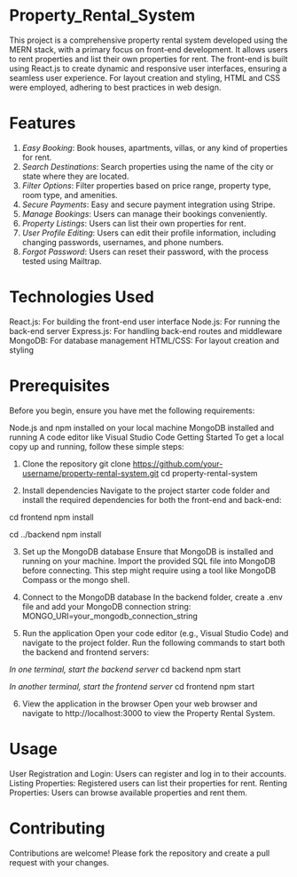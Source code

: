 # Property_Rental_System

This project is a comprehensive property rental system developed using the MERN stack, with a primary focus on front-end development. It allows users to rent properties and list their own properties for rent. The front-end is built using React.js to create dynamic and responsive user interfaces, ensuring a seamless user experience. For layout creation and styling, HTML and CSS were employed, adhering to best practices in web design.

# Features
1. *Easy Booking*: Book houses, apartments, villas, or any kind of properties for rent.
2. *Search Destinations*: Search properties using the name of the city or state where they are located.
3. *Filter Options*: Filter properties based on price range, property type, room type, and amenities.
4. *Secure Payments*: Easy and secure payment integration using Stripe.
5. *Manage Bookings*: Users can manage their bookings conveniently.
6. *Property Listings*: Users can list their own properties for rent.
7. *User Profile Editing*: Users can edit their profile information, including changing passwords, usernames, and phone numbers.
8. *Forgot Password*: Users can reset their password, with the process tested using Mailtrap.

# Technologies Used
React.js: For building the front-end user interface
Node.js: For running the back-end server
Express.js: For handling back-end routes and middleware
MongoDB: For database management
HTML/CSS: For layout creation and styling

# Prerequisites
Before you begin, ensure you have met the following requirements:

Node.js and npm installed on your local machine
MongoDB installed and running
A code editor like Visual Studio Code
Getting Started
To get a local copy up and running, follow these simple steps:

1. Clone the repository
git clone https://github.com/your-username/property-rental-system.git
cd property-rental-system

3. Install dependencies
Navigate to the project starter code folder and install the required dependencies for both the front-end and back-end:

cd frontend
npm install

cd ../backend
npm install

3. Set up the MongoDB database
Ensure that MongoDB is installed and running on your machine. Import the provided SQL file into MongoDB before connecting. This step might require using a tool like MongoDB Compass or the mongo shell.

4. Connect to the MongoDB database
In the backend folder, create a .env file and add your MongoDB connection string:
MONGO_URI=your_mongodb_connection_string

6. Run the application
Open your code editor (e.g., Visual Studio Code) and navigate to the project folder. Run the following commands to start both the backend and frontend servers:

*In one terminal, start the backend server*
cd backend
npm start

*In another terminal, start the frontend server*
cd frontend
npm start

6. View the application in the browser
Open your web browser and navigate to http://localhost:3000 to view the Property Rental System.

# Usage
User Registration and Login: Users can register and log in to their accounts.
Listing Properties: Registered users can list their properties for rent.
Renting Properties: Users can browse available properties and rent them.

# Contributing
Contributions are welcome! Please fork the repository and create a pull request with your changes.


